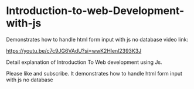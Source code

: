 # Introduction-to-web-Development-with-js
Demonstrates how to handle html form input with js no database 
video link:

https://youtu.be/c7c9JG6VAdU?si=wwK2Hlenl2393K3J

Detail explanation of Introduction To Web development using Js.

Please like and subscribe.
It demonstrates how to handle html form input with js no database 
